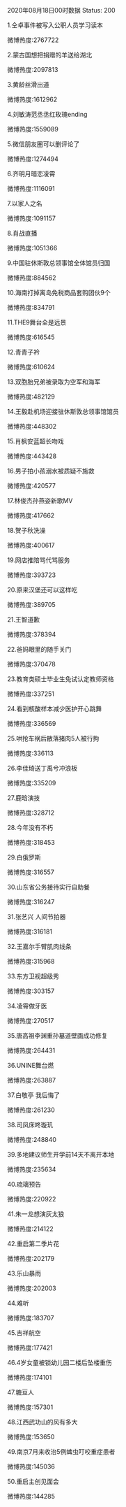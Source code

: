 2020年08月18日00时数据
Status: 200

1.仝卓事件被写入公职人员学习读本

微博热度:2767722

2.蒙古国想把捐赠的羊送给湖北

微博热度:2097813

3.黄龄丝滑出道

微博热度:1612962

4.刘敏涛范丞丞红玫瑰ending

微博热度:1559089

5.微信朋友圈可以删评论了

微博热度:1274494

6.齐明月暗恋凌霄

微博热度:1116091

7.以家人之名

微博热度:1091157

8.肖战直播

微博热度:1051366

9.中国驻休斯敦总领事馆全体馆员归国

微博热度:884562

10.海南打掉离岛免税商品套购团伙9个

微博热度:834791

11.THE9舞台全是远景

微博热度:616545

12.青青子衿

微博热度:610624

13.双胞胎兄弟被录取为空军和海军

微博热度:482129

14.王毅赴机场迎接驻休斯敦总领事馆馆员

微博热度:448302

15.肖枫安蓝超长吻戏

微博热度:443428

16.男子拍小孩溺水被质疑不施救

微博热度:420577

17.林俊杰孙燕姿新歌MV

微博热度:417662

18.贺子秋洗澡

微博热度:400617

19.网店推陪骂代骂服务

微博热度:393723

20.原来汉堡还可以这样吃

微博热度:389705

21.王智道歉

微博热度:378394

22.爸妈眼里的随手关门

微博热度:370478

23.教育类硕士毕业生免试认定教师资格

微博热度:337251

24.看到核酸样本减少医护开心跳舞

微博热度:336569

25.哄抢车祸后散落猪肉5人被行拘

微博热度:336113

26.李佳琦送丁禹兮冲浪板

微博热度:335209

27.鹿晗演技

微博热度:328712

28.今年没有不朽

微博热度:318453

29.白俄罗斯

微博热度:316557

30.山东省公务接待实行自助餐

微博热度:316247

31.张艺兴 人间节拍器

微博热度:316181

32.王嘉尔手臂肌肉线条

微博热度:315968

33.东方卫视超级秀

微博热度:303157

34.凌霄做牙医

微博热度:270517

35.唐高祖李渊重孙墓道壁画成功修复

微博热度:264431

36.UNINE舞台燃

微博热度:263887

37.白敬亭 我后悔了

微博热度:261230

38.司凤床咚璇玑

微博热度:248840

39.多地建议师生开学前14天不离开本地

微博热度:235634

40.琉璃预告

微博热度:220922

41.朱一龙想演灰太狼

微博热度:214122

42.重启第二季片花

微博热度:202179

43.乐山暴雨

微博热度:202003

44.难听

微博热度:183707

45.吉祥航空

微博热度:177421

46.4岁女童被锁幼儿园二楼后坠楼重伤

微博热度:174101

47.糖豆人

微博热度:157301

48.江西武功山的风有多大

微博热度:153650

49.南京7月来收治5例蜱虫叮咬重症患者

微博热度:145036

50.重启主创见面会

微博热度:144285

